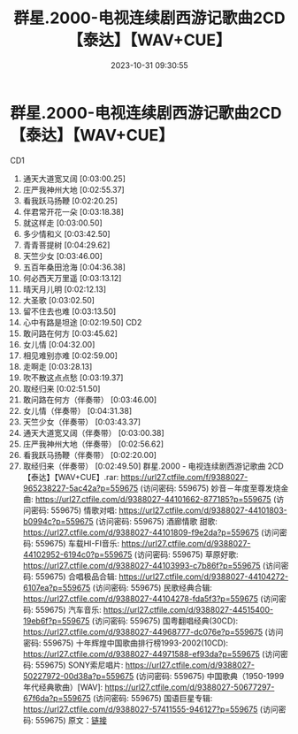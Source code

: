 ﻿---
title: 群星.2000-电视连续剧西游记歌曲2CD【泰达】【WAV+CUE】
date: 2023-10-31 09:30:55
categories: WAV车载音乐、镜像
tags: 华语中文
---
# 群星.2000-电视连续剧西游记歌曲2CD【泰达】【WAV+CUE】

CD1
01. 通天大道宽又阔 [0:03:00.25]
02. 庄严我神州大地 [0:02:55.37]
03. 看我跃马扬鞭 [0:02:20.25]
04. 伴君常开花一朵 [0:03:18.38]
05. 就这样走 [0:03:00.50]
06. 多少情和义 [0:03:42.50]
07. 青青菩提树 [0:04:29.62]
08. 天竺少女 [0:03:46.00]
09. 五百年桑田沧海 [0:04:36.38]
10. 何必西天万里遥 [0:03:13.12]
11. 晴天月儿明 [0:02:12.13]
12. 大圣歌 [0:03:02.50]
13. 留不住去也难 [0:03:13.50]
14. 心中有路是坦途 [0:02:19.50]
CD2
01. 敢问路在何方 [0:03:45.62]
02. 女儿情 [0:04:32.00]
03. 相见难别亦难 [0:02:59.00]
04. 走啊走 [0:03:28.13]
05. 吹不散这点点愁 [0:03:19.37]
06. 取经归来 [0:02:51.50]
07. 敢问路在何方（伴奏带） [0:03:46.00]
08. 女儿情（伴奏带） [0:04:31.38]
09. 天竺少女（伴奏带） [0:03:43.37]
10. 通天大道宽又阔（伴奏带） [0:03:00.38]
11. 庄严我神州大地（伴奏带） [0:02:56.62]
12. 看我跃马扬鞭（伴奏带） [0:02:20.00]
13. 取经归来（伴奏带） [0:02:49.50]
群星.2000 - 电视连续剧西游记歌曲 2CD【泰达】【WAV+CUE】.rar: https://url27.ctfile.com/f/9388027-965238227-5ac42a?p=559675
(访问密码: 559675)
妙音－年度至尊发烧金曲: https://url27.ctfile.com/d/9388027-44101662-877185?p=559675
(访问密码: 559675)
情歌对唱: https://url27.ctfile.com/d/9388027-44101803-b0994c?p=559675
(访问密码: 559675)
酒廊情歌 甜歌: https://url27.ctfile.com/d/9388027-44101809-f9e2da?p=559675
(访问密码: 559675)
车载HI-FI音乐: https://url27.ctfile.com/d/9388027-44102952-6194c0?p=559675
(访问密码: 559675)
草原好歌: https://url27.ctfile.com/d/9388027-44103993-c7b86f?p=559675
(访问密码: 559675)
合唱极品合辑: https://url27.ctfile.com/d/9388027-44104272-6107ea?p=559675
(访问密码: 559675)
民歌经典合辑: https://url27.ctfile.com/d/9388027-44104278-fda5f3?p=559675
(访问密码: 559675)
汽车音乐: https://url27.ctfile.com/d/9388027-44515400-19eb6f?p=559675
(访问密码: 559675)
国粤翻唱经典(30CD): https://url27.ctfile.com/d/9388027-44968777-dc076e?p=559675
(访问密码: 559675)
十年辉煌中国歌曲排行榜1993-2002(10CD): https://url27.ctfile.com/d/9388027-44971588-ef93da?p=559675
(访问密码: 559675)
SONY索尼唱片: https://url27.ctfile.com/d/9388027-50227972-00d38a?p=559675
(访问密码: 559675)
中国歌典（1950-1999年代经典歌曲）[WAV]: https://url27.ctfile.com/d/9388027-50677297-67f6da?p=559675
(访问密码: 559675)
国语巨星专辑: https://url27.ctfile.com/d/9388027-57411555-946127?p=559675
(访问密码: 559675)
原文：[链接](https://blog.sina.com.cn/s/blog_1647c7e76010313ou.html)